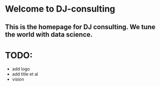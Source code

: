 # Welcome to DJ-consulting

## This is the homepage for DJ consulting. We tune the world with data science. 

# TODO:
- add logo
- add title et al
- vision

